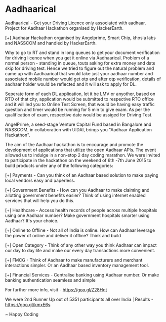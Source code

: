 # Aadhaarical
Aadhaarical - Get your Driving Licence only associated with aadhaar. Project for Aadhaar Hackathon organised by HackerEarth.

[+] Aadhaar Hackathon organised by Angelprime, Smart Chip, khosla labs and NASSCOM and handled by HackerEarth.

Why to go to RT and stand in long queues to get your document verification for driving licence when you get it online via Aadhaarical. Problem of a normal person - standing in queue, touts asking for extra money and date skip for driving test. Hence we tried to figure out the natural problem and came up with Aadhaarical that would take just your aadhaar number and associated mobile number would get otp and after otp verification, details of aadhaar holder would be reflected and it will ask to apply for DL.

Seperate form of each DL application, let it be LMV or anyother, based on RTO of that city, application would be submitted to respective RTO office and it will led you to Online Test Screen, that would be having easy traffic question and timer would be running for 5 min to give exam. As per the qualification of exam, respective date would be assiged for Driving Test.

AngelPrime, a seed-stage Venture Capital Fund based in Bangalore and NASSCOM, in collaboration with UIDAI, brings you "Aadhaar Application Hackathon".

The aim of the Aadhaar hackathon is to encourage and promote the development of applications that utilize the open Aadhaar APIs. The event allowed us to indulge in a non-stop 2 day coding marathon. We were invited to participate in the hackathon on the weekend of 6th -7th June 2015 to build products under any of the following categories:

[+] Payments - Can you think of an Aadhaar based solution to make paying local vendors easy and paperless.

[+] Government Benefits - How can you Aadhaar to make claiming and allotting government benefits easier? Think of using internet enabled services that will help you do this.

[+] Healthcare - Access health records of people across multiple hospitals using one Aadhaar number? Make government hospitals smarter using Aadhaar? It's your choice.

[+] Online to Offline - Not all of India is online. How can Aadhaar leverage the power of online and deliver it offline? Think and build

[+] Open Category - Think of any other way you think Aadhaar can impact our day to day life and make our every day transactions more convenient.

[+] FMCG - Think of Aadhaar to make manufacturers and merchant interactions simpler. Or an Aadhaar based inventory management tool.

[+] Financial Services - Centralise banking using Aadhaar number. Or make banking authentication seamless and simple


For further more info, visit - https://goo.gl/Z28Hqt

We were 2nd Runner Up out of 5351 participants all over India | Results - https://goo.gl/kmxE6s

~ Happy Coding 

